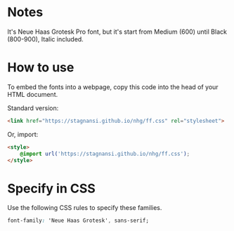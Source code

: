 # Notes
It's Neue Haas Grotesk Pro font, but it's start from Medium (600) until Black (800-900), Italic included.

# How to use
To embed the fonts into a webpage, copy this code into the head of your HTML document.

Standard version:
````html
<link href="https://stagnansi.github.io/nhg/ff.css" rel="stylesheet">
````

Or, import:
````html
<style>
	@import url('https://stagnansi.github.io/nhg/ff.css');
</style>
````

# Specify in CSS
Use the following CSS rules to specify these families.
````css
font-family: 'Neue Haas Grotesk', sans-serif;
````
